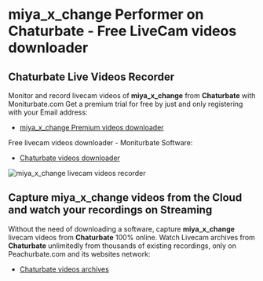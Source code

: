 # miya_x_change Performer on Chaturbate - Free LiveCam videos downloader

## Chaturbate Live Videos Recorder

Monitor and record livecam videos of **miya_x_change** from **Chaturbate** with Moniturbate.com
Get a premium trial for free by just and only registering with your Email address:
* [miya_x_change Premium videos downloader](https://moniturbate.com/request-demo-licence-key.html)

Free livecam videos downloader - Moniturbate Software:
* [Chaturbate videos downloader](https://moniturbate.com/moniturbate-download-software.html)

![miya_x_change livecam videos recorder](https://peachurnet.com/templates/moniturbate-software.png)


## Capture miya_x_change videos from the Cloud and watch your recordings on Streaming

Without the need of downloading a software, capture **miya_x_change** livecam videos from **Chaturbate** 100% online.
Watch Livecam archives from **Chaturbate** unlimitedly from thousands of existing recordings, only on Peachurbate.com and its websites network:
* [Chaturbate videos archives](https://peachurnet.com/)